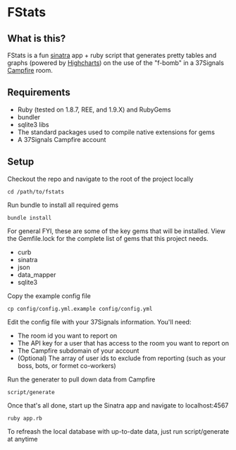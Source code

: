 FStats
======

What is this?
-------------

FStats is a fun [sinatra]("http://sinatrarb.com") app + ruby script that generates pretty tables 
and graphs (powered by [Highcharts](http://highcharts.com)) on the use of the "f-bomb" 
in a 37Signals [Campfire](http://campfirenow.com) room.

Requirements
-----------

* Ruby (tested on 1.8.7, REE, and 1.9.X) and RubyGems
* bundler
* sqlite3 libs
* The standard packages used to compile native extensions for gems
* A 37Signals Campfire account

Setup
-----

Checkout the repo and navigate to the root of the project locally

    cd /path/to/fstats

Run bundle to install all required gems

    bundle install

For general FYI, these are some of the key gems that will be installed. 
View the Gemfile.lock for the complete list of gems that this project needs.

* curb
* sinatra
* json
* data\_mapper
* sqlite3

Copy the example config file

    cp config/config.yml.example config/config.yml

Edit the config file with your 37Signals information. You'll need:

* The room id you want to report on
* The API key for a user that has access to the room you want to report on
* The Campfire subdomain of your account
* (Optional) The array of user ids to exclude from reporting (such as your boss, bots, or formet co-workers)

Run the generater to pull down data from Campfire

    script/generate

Once that's all done, start up the Sinatra app and navigate to localhost:4567

    ruby app.rb

To refreash the local database with up-to-date data, just run script/generate at anytime
